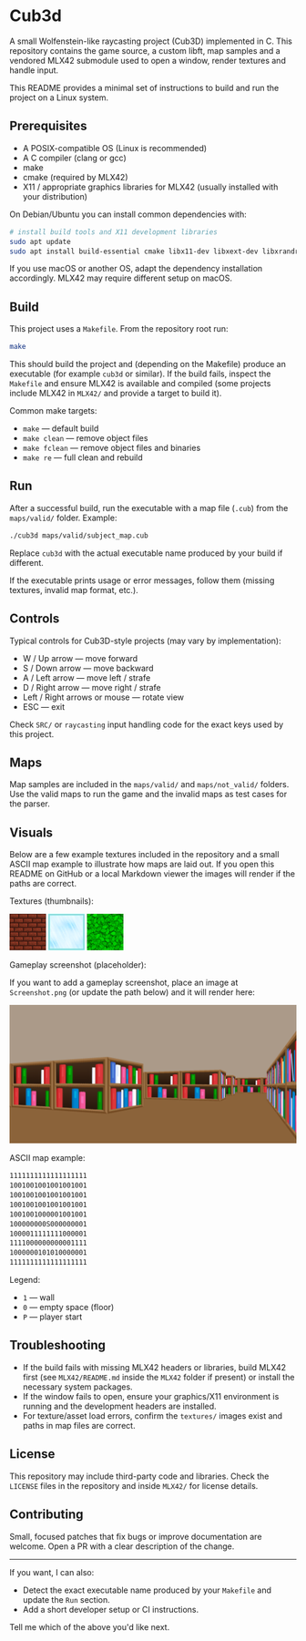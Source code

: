 # Cub3d

A small Wolfenstein-like raycasting project (Cub3D) implemented in C. This repository contains the game source, a custom libft, map samples and a vendored MLX42 submodule used to open a window, render textures and handle input.

This README provides a minimal set of instructions to build and run the project on a Linux system.

## Prerequisites

- A POSIX-compatible OS (Linux is recommended)
- A C compiler (clang or gcc)
- make
- cmake (required by MLX42)
- X11 / appropriate graphics libraries for MLX42 (usually installed with your distribution)

On Debian/Ubuntu you can install common dependencies with:

```sh
# install build tools and X11 development libraries
sudo apt update
sudo apt install build-essential cmake libx11-dev libxext-dev libxrandr-dev libxinerama-dev libxcursor-dev libxft-dev
```

If you use macOS or another OS, adapt the dependency installation accordingly. MLX42 may require different setup on macOS.

## Build

This project uses a `Makefile`. From the repository root run:

```sh
make
```

This should build the project and (depending on the Makefile) produce an executable (for example `cub3d` or similar). If the build fails, inspect the `Makefile` and ensure MLX42 is available and compiled (some projects include MLX42 in `MLX42/` and provide a target to build it).

Common make targets:

- `make` — default build
- `make clean` — remove object files
- `make fclean` — remove object files and binaries
- `make re` — full clean and rebuild

## Run

After a successful build, run the executable with a map file (`.cub`) from the `maps/valid/` folder. Example:

```sh
./cub3d maps/valid/subject_map.cub
```

Replace `cub3d` with the actual executable name produced by your build if different.

If the executable prints usage or error messages, follow them (missing textures, invalid map format, etc.).

## Controls

Typical controls for Cub3D-style projects (may vary by implementation):

- W / Up arrow — move forward
- S / Down arrow — move backward
- A / Left arrow — move left / strafe
- D / Right arrow — move right / strafe
- Left / Right arrows or mouse — rotate view
- ESC — exit

Check `SRC/` or `raycasting` input handling code for the exact keys used by this project.

## Maps

Map samples are included in the `maps/valid/` and `maps/not_valid/` folders. Use the valid maps to run the game and the invalid maps as test cases for the parser.

## Visuals

Below are a few example textures included in the repository and a small ASCII map example to illustrate how maps are laid out. If you open this README on GitHub or a local Markdown viewer the images will render if the paths are correct.

Textures (thumbnails):

![Brick texture](textures/brick.png)
![Glass texture](textures/glass.png)
![Leaves texture](textures/leavesop.png)

Gameplay screenshot (placeholder):

If you want to add a gameplay screenshot, place an image at `Screenshot.png` (or update the path below) and it will render here:

![Gameplay screenshot](Screenshot.png)

ASCII map example:

```txt
1111111111111111111
1001001001001001001
1001001001001001001
1001001001001001001
1001001000001001001
100000000S000000001
1000011111111000001
1111000000000001111
1000000101010000001
1111111111111111111   
```

Legend:
- `1` — wall
- `0` — empty space (floor)
- `P` — player start


## Troubleshooting

- If the build fails with missing MLX42 headers or libraries, build MLX42 first (see `MLX42/README.md` inside the `MLX42` folder if present) or install the necessary system packages.
- If the window fails to open, ensure your graphics/X11 environment is running and the development headers are installed.
- For texture/asset load errors, confirm the `textures/` images exist and paths in map files are correct.

## License

This repository may include third-party code and libraries. Check the `LICENSE` files in the repository and inside `MLX42/` for license details.

## Contributing

Small, focused patches that fix bugs or improve documentation are welcome. Open a PR with a clear description of the change.

---

If you want, I can also:

- Detect the exact executable name produced by your `Makefile` and update the `Run` section.
- Add a short developer setup or CI instructions.

Tell me which of the above you'd like next.
